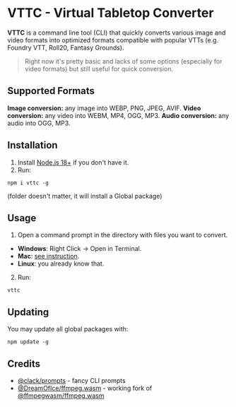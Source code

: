 # VTTC - Virtual Tabletop Converter

**VTTC** is a command line tool (CLI) that quickly converts various image and video formats into optimized formats compatible with popular VTTs (e.g. Foundry VTT, Roll20, Fantasy Grounds).

> Right now it's pretty basic and lacks of some options (especially for video formats) but still useful for quick conversion.

## Supported Formats

**Image conversion:** any image into WEBP, PNG, JPEG, AVIF.
**Video conversion:** any video into WEBM, MP4, OGG, MP3.
**Audio conversion:** any audio into OGG, MP3.

## Installation

1. Install [Node.js 18+](https://nodejs.org/en/download) if you don't have it.
2. Run:

```
npm i vttc -g
```

(folder doesn't matter, it will install a Global package)

## Usage

1. Open a command prompt in the directory with files you want to convert.

- **Windows**: Right Click -> Open in Terminal.
- **Mac**: [see instruction](https://support.apple.com/guide/terminal/open-new-terminal-windows-and-tabs-trmlb20c7888/mac).
- **Linux**: you already know that.

2. Run:

```
vttc
```

## Updating

You may update all global packages with:

```
npm update -g
```

## Credits

- [@clack/prompts](https://github.com/natemoo-re/clack) - fancy CLI prompts
- [@DreamOfIce/ffmpeg.wasm](https://github.com/DreamOfIce/ffmpeg.wasm-core) - working fork of [@ffmpegwasm/ffmpeg.wasm](https://github.com/ffmpegwasm/ffmpeg.wasm)
